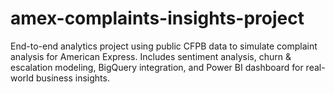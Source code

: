 # amex-complaints-insights-project
End-to-end analytics project using public CFPB data to simulate complaint analysis for American Express. Includes sentiment analysis, churn &amp; escalation modeling, BigQuery integration, and Power BI dashboard for real-world business insights.
